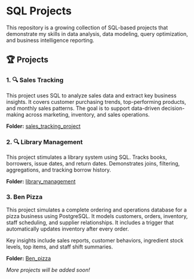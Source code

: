 ﻿# SQL Projects

This repository is a growing collection of SQL-based projects that demonstrate my skills in data analysis, data modeling, query optimization, and business intelligence reporting.

## 🏆 Projects

### 1. 🔍 **Sales Tracking**

This project uses SQL to analyze sales data and extract key business insights. It covers customer purchasing trends, top-performing products, and monthly sales patterns. The goal is to support data-driven decision-making across marketing, inventory, and sales operations.

**Folder:** [sales_tracking_project](./sales_tracking_project)

### 2. 🔍 **Library Management**
This project stimulates a library system using SQL. Tracks books, borrowers, issue dates, and return dates. Demonstrates joins, filtering, aggregations, and tracking borrow history.

**Folder:** [library_management](./library_management)

### 3. **Ben Pizza**
This project simulates a complete ordering and operations database for a pizza business using PostgreSQL. It models customers, orders, inventory, staff scheduling, and supplier relationships. It includes a trigger that automatically updates inventory after every order.

Key insights include sales reports, customer behaviors, ingredient stock levels, top items, and staff shift summaries.

**Folder:** [Ben_pizza](./Ben_pizza)

_More projects will be added soon!_
